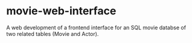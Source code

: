# movie-web-interface
A web development of a frontend interface for an SQL movie databse of two related tables (Movie and Actor). 

